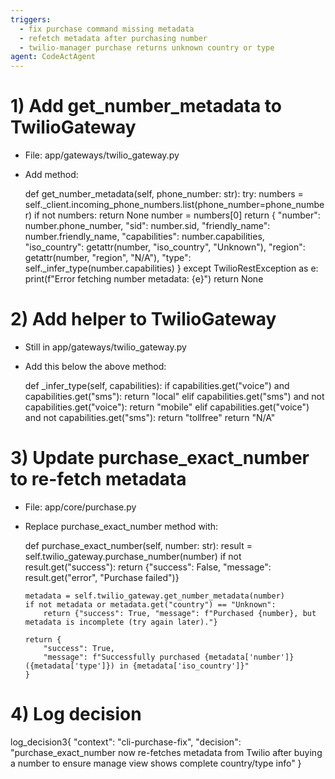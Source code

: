 ```yaml
---
triggers:
  - fix purchase command missing metadata
  - refetch metadata after purchasing number
  - twilio-manager purchase returns unknown country or type
agent: CodeActAgent
---
```


# 1) Add get_number_metadata to TwilioGateway
- File: app/gateways/twilio_gateway.py
- Add method:

  def get_number_metadata(self, phone_number: str):
      try:
          numbers = self._client.incoming_phone_numbers.list(phone_number=phone_number)
          if not numbers:
              return None
          number = numbers[0]
          return {
              "number": number.phone_number,
              "sid": number.sid,
              "friendly_name": number.friendly_name,
              "capabilities": number.capabilities,
              "iso_country": getattr(number, "iso_country", "Unknown"),
              "region": getattr(number, "region", "N/A"),
              "type": self._infer_type(number.capabilities)
          }
      except TwilioRestException as e:
          print(f"Error fetching number metadata: {e}")
          return None

# 2) Add helper to TwilioGateway
- Still in app/gateways/twilio_gateway.py
- Add this below the above method:

  def _infer_type(self, capabilities):
      if capabilities.get("voice") and capabilities.get("sms"):
          return "local"
      elif capabilities.get("sms") and not capabilities.get("voice"):
          return "mobile"
      elif capabilities.get("voice") and not capabilities.get("sms"):
          return "tollfree"
      return "N/A"

# 3) Update purchase_exact_number to re-fetch metadata
- File: app/core/purchase.py
- Replace purchase_exact_number method with:

  def purchase_exact_number(self, number: str):
      result = self.twilio_gateway.purchase_number(number)
      if not result.get("success"):
          return {"success": False, "message": result.get("error", "Purchase failed")}

      metadata = self.twilio_gateway.get_number_metadata(number)
      if not metadata or metadata.get("country") == "Unknown":
          return {"success": True, "message": f"Purchased {number}, but metadata is incomplete (try again later)."}

      return {
          "success": True,
          "message": f"Successfully purchased {metadata['number']} ({metadata['type']}) in {metadata['iso_country']}"
      }

# 4) Log decision
log_decision3{
  "context": "cli-purchase-fix",
  "decision": "purchase_exact_number now re-fetches metadata from Twilio after buying a number to ensure manage view shows complete country/type info"
}
